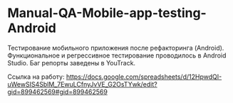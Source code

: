 # Manual-QA-Mobile-app-testing-Android

Тестирование мобильного приложения после рефакторинга (Android). Функциональное и регрессивное тестирование проводилось в Android Studio. Баг репорты заведены в YouTrack.

Ссылка на работу: 
https://docs.google.com/spreadsheets/d/12HpwdQI-uWewSIS4SblM_7EwuLCfnyJvVE_G2OsTYwk/edit?gid=899462569#gid=899462569
